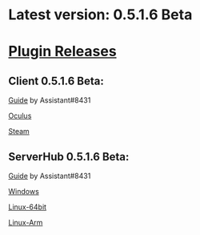 # Latest version: 0.5.1.6 Beta
# [Plugin Releases](https://github.com/andruzzzhka/BeatSaberMultiplayer/releases/)
## Client 0.5.1.6 Beta:
[Guide](https://bs.assistant.moe/Multiplayer/#Install) by Assistant#8431

[Oculus](https://github.com/andruzzzhka/BeatSaberMultiplayer/releases/download/0.5.1.6-beta/BeatSaberMultiplayer-Oculus.zip)

[Steam](https://github.com/andruzzzhka/BeatSaberMultiplayer/releases/download/0.5.1.6-beta/BeatSaberMultiplayer-Steam.zip)

## ServerHub 0.5.1.6 Beta:
[Guide](https://bs.assistant.moe/Multiplayer/#Hub) by Assistant#8431

[Windows](https://github.com/andruzzzhka/BeatSaberMultiplayer/releases/download/0.5.1.6-beta/ServerHub_win-64.zip)

[Linux-64bit](https://github.com/andruzzzhka/BeatSaberMultiplayer/releases/download/0.5.1.6-beta/ServerHub_linux-64.zip)

[Linux-Arm](https://github.com/andruzzzhka/BeatSaberMultiplayer/releases/download/0.5.1.6-beta/ServerHub_linux-arm.zip)

